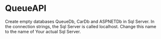 # QueueAPI
Create empty databases QueueDb, CarDb and ASPNETDb in Sql Server. In the connection strings, the Sql Server is called localhost. Change this name to the name of Your actual Sql Server.

